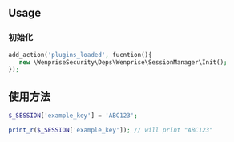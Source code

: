 ## Usage

### 初始化
```php
add_action('plugins_loaded', fucntion(){
   new \WenpriseSecurity\Deps\Wenprise\SessionManager\Init();
});

```


## 使用方法
```php
$_SESSION['example_key'] = 'ABC123';

print_r($_SESSION['example_key']); // will print "ABC123"
```